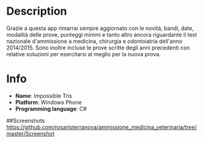 # Description
Grazie a questa app rimarrai sempre aggiornato con le novità, bandi, date, modalità delle prove, punteggi minimi e tanto altro ancora riguardante il test nazionale d'ammissione a medicina, chirurgia e odontoiatria dell'anno 2014/2015.  Sono inoltre incluse le prove scritte degli anni precedenti con relative soluzioni per esercitarsi al meglio per la nuova prova.

# Info
- **Name**: Impossible Tris
- **Platform**: Windows Phone
- **Programming language**: C#

##Screenshots
https://github.com/rosarioterranova/ammissione_medicina_veterinaria/tree/master/Screenshot
